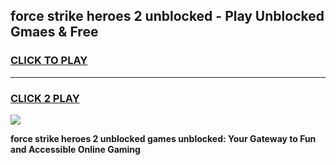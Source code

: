 
## force strike heroes 2 unblocked - Play Unblocked Gmaes & Free
<h3>
<a href="https://news.freeplayer.one?title=force_strike_heroes_2_unblocked&ref=16F">CLICK TO PLAY</a></h3>
<hr>

<h3>
<a href="https://news.freeplayer.one?title=force_strike_heroes_2_unblocked&ref=16F">CLICK 2 PLAY</a>
  
</h3>

<a href="https://news.freeplayer.one?title=force_strike_heroes_2_unblocked&ref=16F/"><img src="https://clearcache.store/games.png"></a>


**force strike heroes 2 unblocked games unblocked: Your Gateway to Fun and Accessible Online Gaming**
